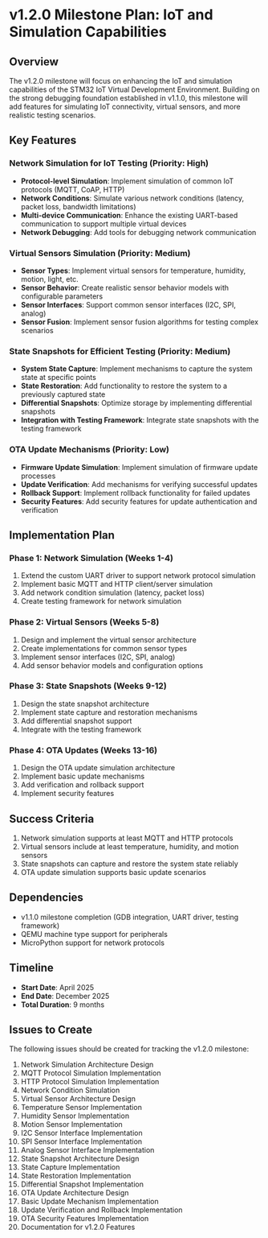 # v1.2.0 Milestone Plan: IoT and Simulation Capabilities

## Overview

The v1.2.0 milestone will focus on enhancing the IoT and simulation capabilities of the STM32 IoT Virtual Development Environment. Building on the strong debugging foundation established in v1.1.0, this milestone will add features for simulating IoT connectivity, virtual sensors, and more realistic testing scenarios.

## Key Features

### Network Simulation for IoT Testing (Priority: High)

- **Protocol-level Simulation**: Implement simulation of common IoT protocols (MQTT, CoAP, HTTP)
- **Network Conditions**: Simulate various network conditions (latency, packet loss, bandwidth limitations)
- **Multi-device Communication**: Enhance the existing UART-based communication to support multiple virtual devices
- **Network Debugging**: Add tools for debugging network communication

### Virtual Sensors Simulation (Priority: Medium)

- **Sensor Types**: Implement virtual sensors for temperature, humidity, motion, light, etc.
- **Sensor Behavior**: Create realistic sensor behavior models with configurable parameters
- **Sensor Interfaces**: Support common sensor interfaces (I2C, SPI, analog)
- **Sensor Fusion**: Implement sensor fusion algorithms for testing complex scenarios

### State Snapshots for Efficient Testing (Priority: Medium)

- **System State Capture**: Implement mechanisms to capture the system state at specific points
- **State Restoration**: Add functionality to restore the system to a previously captured state
- **Differential Snapshots**: Optimize storage by implementing differential snapshots
- **Integration with Testing Framework**: Integrate state snapshots with the testing framework

### OTA Update Mechanisms (Priority: Low)

- **Firmware Update Simulation**: Implement simulation of firmware update processes
- **Update Verification**: Add mechanisms for verifying successful updates
- **Rollback Support**: Implement rollback functionality for failed updates
- **Security Features**: Add security features for update authentication and verification

## Implementation Plan

### Phase 1: Network Simulation (Weeks 1-4)

1. Extend the custom UART driver to support network protocol simulation
2. Implement basic MQTT and HTTP client/server simulation
3. Add network condition simulation (latency, packet loss)
4. Create testing framework for network simulation

### Phase 2: Virtual Sensors (Weeks 5-8)

1. Design and implement the virtual sensor architecture
2. Create implementations for common sensor types
3. Implement sensor interfaces (I2C, SPI, analog)
4. Add sensor behavior models and configuration options

### Phase 3: State Snapshots (Weeks 9-12)

1. Design the state snapshot architecture
2. Implement state capture and restoration mechanisms
3. Add differential snapshot support
4. Integrate with the testing framework

### Phase 4: OTA Updates (Weeks 13-16)

1. Design the OTA update simulation architecture
2. Implement basic update mechanisms
3. Add verification and rollback support
4. Implement security features

## Success Criteria

1. Network simulation supports at least MQTT and HTTP protocols
2. Virtual sensors include at least temperature, humidity, and motion sensors
3. State snapshots can capture and restore the system state reliably
4. OTA update simulation supports basic update scenarios

## Dependencies

- v1.1.0 milestone completion (GDB integration, UART driver, testing framework)
- QEMU machine type support for peripherals
- MicroPython support for network protocols

## Timeline

- **Start Date**: April 2025
- **End Date**: December 2025
- **Total Duration**: 9 months

## Issues to Create

The following issues should be created for tracking the v1.2.0 milestone:

1. Network Simulation Architecture Design
2. MQTT Protocol Simulation Implementation
3. HTTP Protocol Simulation Implementation
4. Network Condition Simulation
5. Virtual Sensor Architecture Design
6. Temperature Sensor Implementation
7. Humidity Sensor Implementation
8. Motion Sensor Implementation
9. I2C Sensor Interface Implementation
10. SPI Sensor Interface Implementation
11. Analog Sensor Interface Implementation
12. State Snapshot Architecture Design
13. State Capture Implementation
14. State Restoration Implementation
15. Differential Snapshot Implementation
16. OTA Update Architecture Design
17. Basic Update Mechanism Implementation
18. Update Verification and Rollback Implementation
19. OTA Security Features Implementation
20. Documentation for v1.2.0 Features
